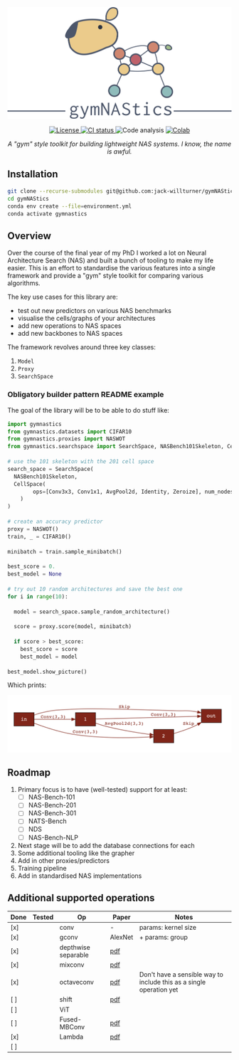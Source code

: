 ![gymNAStics](figures/capybara.png)

<p align="center">
  <!-- license -->
  <a href="https://tldrlegal.com/license/apache-license-2.0-%28apache-2.0%29">
      <img src="https://img.shields.io/github/license/jack-willturner/gymNAStics" alt="License" height="20">
  </a>
  <!-- CI status -->
  <a href="">
    <img src="https://img.shields.io/github/workflow/status/jack-willturner/gymNAStics/CI" alt="CI status" height="20">
  </a>
  <!-- Code analysis -->
  <img src="https://img.shields.io/lgtm/grade/python/github/jack-willturner/gymNAStics" alt="Code analysis" height="20">
  <!-- Getting started colab -->
  <a href="">
      <img src="https://colab.research.google.com/assets/colab-badge.svg" alt="Colab" height="20">
  </a>
</p>

<p align="center">
  <i>A "gym" style toolkit for building lightweight NAS systems. I know, the name is awful. </i>
</p>

## Installation 

```bash
git clone --recurse-submodules git@github.com:jack-willturner/gymNAStics.git
cd gymNAStics
conda env create --file=environment.yml
conda activate gymnastics
```

## Overview

Over the course of the final year of my PhD I worked a lot on Neural Architecture Search (NAS) and built a bunch of tooling to make my life easier. This is an effort to standardise the various features into a single framework and provide a "gym" style toolkit for comparing various algorithms.

The key use cases for this library are:
- test out new predictors on various NAS benchmarks 
- visualise the cells/graphs of your architectures
- add new operations to NAS spaces 
- add new backbones to NAS spaces

The framework revolves around three key classes:
1. `Model` 
2. `Proxy`
3. `SearchSpace`


### Obligatory builder pattern README example

The goal of the library will be to be able to do stuff like:

```python
import gymnastics 
from gymnastics.datasets import CIFAR10
from gymnastics.proxies import NASWOT
from gymnastics.searchspace import SearchSpace, NASBench101Skeleton, CellSpace
 
# use the 101 skeleton with the 201 cell space
search_space = SearchSpace(
  NASBench101Skeleton, 
  CellSpace(
        ops=[Conv3x3, Conv1x1, AvgPool2d, Identity, Zeroize], num_nodes=4, num_edges=6
    )
)

# create an accuracy predictor
proxy = NASWOT()
train, _ = CIFAR10()

minibatch = train.sample_minibatch()

best_score = 0.
best_model = None

# try out 10 random architectures and save the best one 
for i in range(10):

  model = search_space.sample_random_architecture()

  score = proxy.score(model, minibatch)

  if score > best_score:
    best_score = score
    best_model = model

best_model.show_picture()
```

Which prints:

![](figures/best_model.png)

## Roadmap

1. Primary focus is to have (well-tested) support for at least:
   - [ ] NAS-Bench-101
   - [ ] NAS-Bench-201
   - [ ] NAS-Bench-301
   - [ ] NATS-Bench
   - [ ] NDS
   - [ ] NAS-Bench-NLP
2. Next stage will be to add the database connections for each 
3. Some additional tooling like the grapher 
4. Add in other proxies/predictors
5. Training pipeline
6. Add in standardised NAS implementations

## Additional supported operations

| Done | Tested | Op                  | Paper                                         | Notes                                                               |
| ---- | ------ | ------------------- | --------------------------------------------- | ------------------------------------------------------------------- |
| [x]  |        | conv                | -                                             | params: kernel size                                                 |
| [x]  |        | gconv               | AlexNet                                       | + params: group                                                     |
| [x]  |        | depthwise separable | [pdf](https://arxiv.org/pdf/1610.02357v3.pdf) |                                                                     |
| [x]  |        | mixconv             | [pdf](https://arxiv.org/pdf/1907.09595.pdf)   |                                                                     |
| [x]  |        | octaveconv          | [pdf](https://arxiv.org/pdf/1904.05049.pdf)   | Don't have a sensible way to include this as a single operation yet |
| [ ]  |        | shift               | [pdf](https://arxiv.org/pdf/1711.08141.pdf)   |                                                                     |
| [ ]  |        | ViT                 |                                               |                                                                     |
| [ ]  |        | Fused-MBConv        | [pdf](https://arxiv.org/pdf/2104.00298.pdf)   |                                                                     |
| [x]  |        | Lambda              | [pdf](https://arxiv.org/pdf/2102.08602.pdf)   |                                                                     |
| [ ]  |        |                     |                                               |                                                                     |
